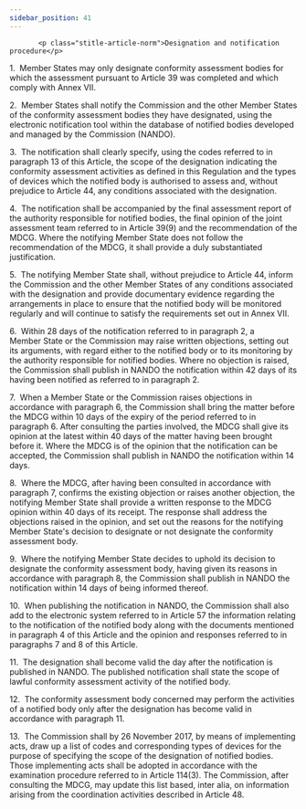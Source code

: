 ```yaml
---
sidebar_position: 41
---
```

           <p class="stitle-article-norm">Designation and notification procedure</p>
   <p class="norm">1.&nbsp;&nbsp;Member&nbsp;States may only designate 
conformity assessment bodies for which the assessment pursuant to 
Article&nbsp;39 was completed and which comply with Annex&nbsp;VII.</p>
   <p class="norm">2.&nbsp;&nbsp;Member&nbsp;States shall notify the 
Commission and the other Member&nbsp;States of the conformity assessment
 bodies they have designated, using the electronic notification tool 
within the database of notified bodies developed and managed by the 
Commission&nbsp;(NANDO).</p>
   <p class="norm">3.&nbsp;&nbsp;The notification shall clearly specify,
 using the codes referred to in paragraph&nbsp;13 of this Article, the 
scope of the designation indicating the conformity assessment activities
 as defined in this Regulation and the types of devices which the 
notified body is authorised to assess and, without prejudice to 
Article&nbsp;44, any conditions associated with the designation.</p>
   <p class="norm">4.&nbsp;&nbsp;The notification shall be accompanied 
by the final assessment report of the authority responsible for notified
 bodies, the final opinion of the joint assessment team referred to in 
Article&nbsp;39(9) and the recommendation of the MDCG. Where the 
notifying Member&nbsp;State does not follow the recommendation of the 
MDCG, it shall provide a duly substantiated justification.</p>
   <p class="norm">5.&nbsp;&nbsp;The notifying Member&nbsp;State shall, 
without prejudice to Article&nbsp;44, inform the Commission and the 
other Member&nbsp;States of any conditions associated with the 
designation and provide documentary evidence regarding the arrangements 
in place to ensure that the notified body will be monitored regularly 
and will continue to satisfy the requirements set out in Annex&nbsp;VII.</p>
   <p class="norm">6.&nbsp;&nbsp;Within 28 days of the notification 
referred to in paragraph&nbsp;2, a Member&nbsp;State or the Commission 
may raise written objections, setting out its arguments, with regard 
either to the notified body or to its monitoring by the authority 
responsible for notified bodies. Where no objection is raised, the 
Commission shall publish in NANDO the notification within 42 days of its
 having been notified as referred to in paragraph&nbsp;2.</p>
   <p class="norm">7.&nbsp;&nbsp;When a Member&nbsp;State or the 
Commission raises objections in accordance with paragraph&nbsp;6, the 
Commission shall bring the matter before the MDCG within 10 days of the 
expiry of the period referred to in paragraph&nbsp;6. After consulting 
the parties involved, the MDCG shall give its opinion at the latest 
within 40 days of the matter having been brought before it. Where the 
MDCG is of the opinion that the notification can be accepted, the 
Commission shall publish in NANDO the notification within 14 days.</p>
   <p class="norm">8.&nbsp;&nbsp;Where the MDCG, after having been 
consulted in accordance with paragraph&nbsp;7, confirms the existing 
objection or raises another objection, the notifying Member&nbsp;State 
shall provide a written response to the MDCG opinion within 40&nbsp;days
 of its receipt. The response shall address the objections raised in the
 opinion, and set out the reasons for the notifying Member&nbsp;State's 
decision to designate or not designate the conformity assessment body.</p>
   <p class="norm">9.&nbsp;&nbsp;Where the notifying Member&nbsp;State 
decides to uphold its decision to designate the conformity assessment 
body, having given its reasons in accordance with paragraph&nbsp;8, the 
Commission shall publish in NANDO the notification within 14 days of 
being informed thereof.</p>
   <p class="norm">10.&nbsp;&nbsp;When publishing the notification in 
NANDO, the Commission shall also add to the electronic system referred 
to in Article&nbsp;57 the information relating to the notification of 
the notified body along with the documents mentioned in paragraph&nbsp;4
 of this Article&nbsp;and the opinion and responses referred to in 
paragraphs 7 and 8 of this Article.</p>
   <p class="norm">11.&nbsp;&nbsp;The designation shall become valid the
 day after the notification is published in NANDO. The published 
notification shall state the scope of lawful conformity assessment 
activity of the notified body.</p>
   <p class="norm">12.&nbsp;&nbsp;The conformity assessment body 
concerned may perform the activities of a notified body only after the 
designation has become valid in accordance with paragraph&nbsp;11.</p>
   <p class="norm">13.&nbsp;&nbsp;The Commission shall by 26 November 
2017, by means of implementing acts, draw up a list of codes and 
corresponding types of devices for the purpose of specifying the scope 
of the designation of notified bodies. Those implementing acts shall be 
adopted in accordance with the examination procedure referred to in 
Article&nbsp;114(3). The Commission, after consulting the MDCG, may 
update this list based, <span class="italics">inter&nbsp;alia</span>, on information arising from the coordination activities described in Article&nbsp;48.</p>